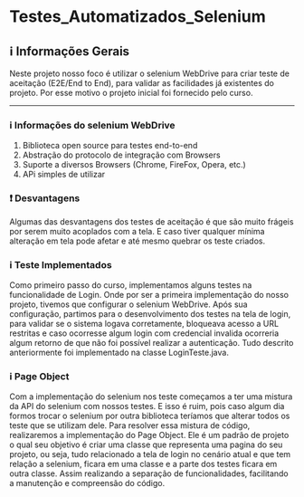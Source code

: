 # Testes_Automatizados_Selenium

## :information_source: Informações Gerais 

Neste projeto nosso foco é utilizar o selenium WebDrive para criar teste de aceitação (E2E/End to End), para validar as facilidades já existentes do projeto. Por esse motivo o projeto inicial foi fornecido pelo curso.

---
### :information_source: Informações do selenium WebDrive

1. Biblioteca open source para testes end-to-end
2. Abstração do protocolo de integração com Browsers
3. Suporte a diversos Browsers (Chrome, FireFox, Opera, etc.)
4. APi simples de utilizar

### :heavy_exclamation_mark: Desvantagens

Algumas das desvantagens dos testes de aceitação é que são muito frágeis por serem muito acoplados com a tela. E caso tiver qualquer mínima alteração em tela pode afetar e até mesmo quebrar os teste criados.

### :information_source: Teste Implementados

Como primeiro passo do curso, implementamos alguns testes na funcionalidade de Login. Onde por ser a primeira implementação do nosso projeto, tivemos que configurar o selenium WebDrive. Após sua configuração, partimos para o desenvolvimento dos testes na tela de login, para validar se o sistema logava corretamente, bloqueava acesso a URL restritas e caso ocorresse algum login com credencial invalida ocorreria algum retorno de que não foi possível realizar a autenticação. Tudo descrito anteriormente foi implementado na classe LoginTeste.java.

### :information_source: Page Object

Com a implementação do selenium nos teste começamos a ter uma mistura da API do selenium com nossos testes. E isso é ruim, pois caso algum dia formos trocar o selenium por outra biblioteca teríamos que alterar todos os teste que se utilizam dele. Para resolver essa mistura de código, realizaremos a implementação do Page Object. Ele é um padrão de projeto o qual seu objetivo é criar uma classe que representa uma pagina do seu projeto, ou seja, tudo relacionado a tela de login no cenário atual e que tem relação a selenium, ficara em uma classe e a parte dos testes ficara em outra classe. Assim realizando a separação de funcionalidades, facilitando a manutenção e compreensão do código.

